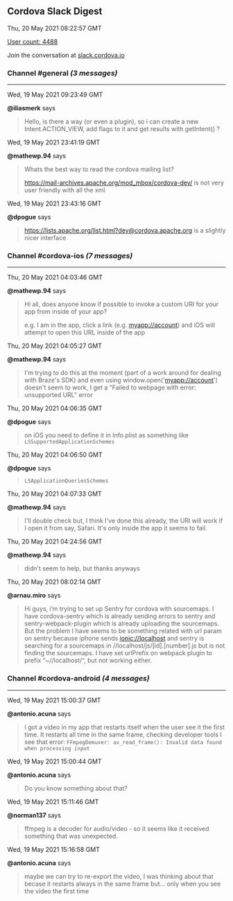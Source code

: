 ## Cordova Slack Digest
Thu, 20 May 2021 08:22:57 GMT

[User count: 4488](https://cordova.slack.com/)


Join the conversation at [slack.cordova.io](http://slack.cordova.io/)

### __Channel #general__ _(3 messages)_
---

Wed, 19 May 2021 09:23:49 GMT

__@iliasmerk__ says 
> Hello, is there a way (or even a plugin), so i can create a new Intent.ACTION_VIEW, add flags to it and get results with getIntent() ?
> 

Wed, 19 May 2021 23:41:19 GMT

__@mathewp.94__ says 
> Whats the best way to read the cordova mailing list?
> 
> <https://mail-archives.apache.org/mod_mbox/cordova-dev/> is not very user friendly with all the xml
> 

Wed, 19 May 2021 23:43:16 GMT

__@dpogue__ says 
> <https://lists.apache.org/list.html?dev@cordova.apache.org> is a slightly nicer interface
> 

### __Channel #cordova-ios__ _(7 messages)_
---

Thu, 20 May 2021 04:03:46 GMT

__@mathewp.94__ says 
> Hi all, does anyone know if possible to invoke a custom URI for your app from inside of your app?
> 
> e.g. I am in the app, click a link (e.g. <myapp://account>) and iOS will attempt to open this URL inside of the app
> 

Thu, 20 May 2021 04:05:27 GMT

__@mathewp.94__ says 
> I'm trying to do this at the moment (part of a work around for dealing with Braze's SDK) and even using window.open('<myapp://account>') doesn't seem to work,  I get a "Failed to webpage with error: unsupported URL" error
> 

Thu, 20 May 2021 04:06:35 GMT

__@dpogue__ says 
> on iOS you need to define it in Info.plist as something like `LSSupportedApplicationSchemes`
> 

Thu, 20 May 2021 04:06:50 GMT

__@dpogue__ says 
> `LSApplicationQueriesSchemes`
> 

Thu, 20 May 2021 04:07:33 GMT

__@mathewp.94__ says 
> I'll double check but, I think I've done this already, the URI will work if I open it from say, Safari. It's only inside the app it seems to fail.
> 

Thu, 20 May 2021 04:24:56 GMT

__@mathewp.94__ says 
> didn't seem to help, but thanks anyways
> 

Thu, 20 May 2021 08:02:14 GMT

__@arnau.miro__ says 
> Hi guys, i’m trying to set up Sentry for cordova with sourcemaps. I have cordova-sentry which is already sending errors to sentry and sentry-webpack-plugin which is already uploading the sourcemaps. But the problem I have seems to be  something related with url param on sentry because iphone sends <ionic://localhost> and sentry is searching for a sourcemaps in //localhost/js/[id].[number].js but is not finding the sourcemaps. I have set urlPrefix on webpack plugin to prefix “~//localhost/“, but not working either.
> 

### __Channel #cordova-android__ _(4 messages)_
---

Wed, 19 May 2021 15:00:37 GMT

__@antonio.acuna__ says 
> I got a video in my app that restarts itself when the user see it the first time. It restarts all time in the same frame, checking developer tools I see that error:
> ```FFmpegDemuxer: av_read_frame(): Invalid data found when processing input```
> 

Wed, 19 May 2021 15:00:44 GMT

__@antonio.acuna__ says 
> Do you know something about that?
> 

Wed, 19 May 2021 15:11:46 GMT

__@norman137__ says 
> ffmpeg is a decoder for audio/video - so it seems like it received something that was unexpected.
> 

Wed, 19 May 2021 15:16:58 GMT

__@antonio.acuna__ says 
> maybe we can try to re-export the video, I was thinking about that becase it restarts always in the same frame but… only when you see the video the first time
> 
